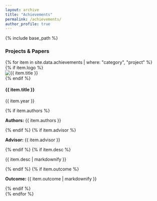 ```yaml
---
layout: archive
title: "Achievements"
permalink: /achievements/
author_profile: true
---
```

{% include base_path %}

<!-- ===== 1. Projects & Papers ===== -->
<h3 id="project">Projects & Papers</h3>
{% for item in site.data.achievements | where: "category", "project" %}
<div class="achieve-row">
{% if item.logo %}
<div class="achieve-logo">
<img src="{{ item.logo | prepend: '/images/' | relative_url }}" alt="{{ item.title }}">
</div>
{% endif %}
<div class="achieve-text {% unless item.logo %}no-logo{% endunless %}">
<h4>{{ item.title }}</h4>
<p class="year">{{ item.year }}</p>
{% if item.authors %}<p class="authors"><strong>Authors:</strong> {{ item.authors }}</p>{% endif %}
{% if item.advisor %}<p class="advisor"><strong>Advisor:</strong> {{ item.advisor }}</p>{% endif %}
{% if item.desc %}<p class="desc">{{ item.desc | markdownify }}</p>{% endif %}
{% if item.outcome %}<p class="outcome"><strong>Outcome:</strong> {{ item.outcome | markdownify }}</p>{% endif %}
</div>
</div>
{% endfor %}
